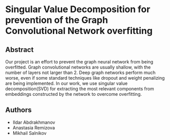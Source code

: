 # Singular Value Decomposition for prevention of the Graph Convolutional Network overfitting

## Abstract
Our project is an effort to prevent the graph neural network from being overfitted. Graph convolutional
networks are usually shallow, with the number of layers not larger than 2.  Deep graph networks
perform much worse, even if some standard techniques like dropout and weight penalizing are being
implemented.  In our work, we use singular value decomposition(SVD) for extracting the most
relevant components from embeddings constructed by the network to overcome overfitting.

## Authors
* Ildar Abdrakhmanov
* Anastasia Remizova
* Mikhail Salnikov